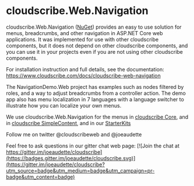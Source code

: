 # cloudscribe.Web.Navigation

cloudscribe.Web.Navigation ([NuGet](http://www.nuget.org/packages/cloudscribe.Web.Navigation)) provides an easy to use solution for menus, breadcrumbs, and other navigation in ASP.NET Core web applications. It was implemented for use with other cloudscribe components, but it does not depend on other cloudscribe components, and you can use it in your projects even if you are not using other cloudscribe components.

For installation instruction and full details, see the documentation: https://www.cloudscribe.com/docs/cloudscribe-web-navigation


The NavigationDemo.Web project has examples such as nodes filtered by roles, and a way to adjust breadcrumbs from a controller action. The demo app also has menu localization in 7 languages with a language switcher to illustrate how you can localize your own menus.

We use cloudscribe.Web.Navigation for the menus in [cloudscribe Core](https://github.com/joeaudette/cloudscribe), and in [cloudscribe SimpleContent](https://github.com/joeaudette/cloudscribe.SimpleContent), and in our [StarterKits](https://github.com/joeaudette/cloudscribe.StarterKits)

Follow me on twitter @cloudscribeweb and @joeaudette

Feel free to ask questions in our gitter chat web page:
[![Join the chat at https://gitter.im/joeaudette/cloudscribe](https://badges.gitter.im/joeaudette/cloudscribe.svg)](https://gitter.im/joeaudette/cloudscribe?utm_source=badge&utm_medium=badge&utm_campaign=pr-badge&utm_content=badge)